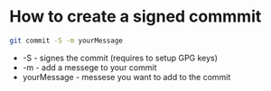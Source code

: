 # How to create a signed commmit

```bash
git commit -S -m yourMessage
```

- -S  - signes the commit (requires to setup GPG keys)
- -m  - add a messege to your commit
- yourMessage - messese you want to add to the commit